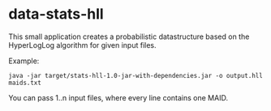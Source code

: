 # data-stats-hll
This small application creates a probabilistic datastructure based on the HyperLogLog algorithm for given input files.

Example:
```
java -jar target/stats-hll-1.0-jar-with-dependencies.jar -o output.hll maids.txt
```

You can pass 1..n input files, where every line contains one MAID.
